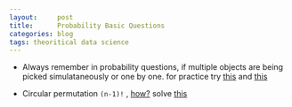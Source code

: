 ```yaml
---
layout:     post
title:      Probability Basic Questions
categories: blog
tags: theoritical data science
---
```


 - Always remember in probability questions, if multiple objects are being picked simulataneously or one by one. for practice try [this](https://www.hackerrank.com/challenges/basic-probability-puzzles-4/problem) and [this](https://www.hackerrank.com/challenges/basic-probability-puzzles-3/problem)

 - Circular permutation `(n-1)!` , [how?]() solve [this](https://www.hackerrank.com/challenges/basic-probability-puzzles-5/problem)

 



